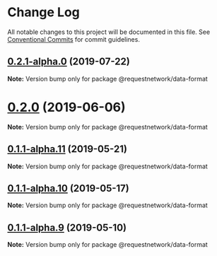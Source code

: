 # Change Log

All notable changes to this project will be documented in this file.
See [Conventional Commits](https://conventionalcommits.org) for commit guidelines.

## [0.2.1-alpha.0](https://github.com/RequestNetwork/requestNetwork/compare/@requestnetwork/data-format@0.1.1-alpha.3...@requestnetwork/data-format@0.2.1-alpha.0) (2019-07-22)

**Note:** Version bump only for package @requestnetwork/data-format





# [0.2.0](https://github.com/RequestNetwork/requestNetwork/compare/@requestnetwork/data-format@0.1.1-alpha.3...@requestnetwork/data-format@0.2.0) (2019-06-06)

**Note:** Version bump only for package @requestnetwork/data-format






## [0.1.1-alpha.11](https://github.com/RequestNetwork/requestNetwork/compare/@requestnetwork/data-format@0.1.1-alpha.3...@requestnetwork/data-format@0.1.1-alpha.11) (2019-05-21)

**Note:** Version bump only for package @requestnetwork/data-format






## [0.1.1-alpha.10](https://github.com/RequestNetwork/requestNetwork/compare/@requestnetwork/data-format@0.1.1-alpha.3...@requestnetwork/data-format@0.1.1-alpha.10) (2019-05-17)

**Note:** Version bump only for package @requestnetwork/data-format






## [0.1.1-alpha.9](https://github.com/RequestNetwork/requestNetwork/compare/@requestnetwork/data-format@0.1.1-alpha.3...@requestnetwork/data-format@0.1.1-alpha.9) (2019-05-10)

**Note:** Version bump only for package @requestnetwork/data-format
